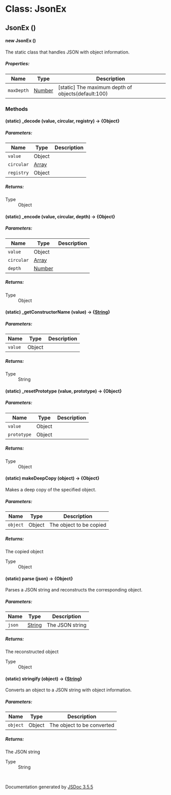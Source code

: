 # Class: JsonEx

## JsonEx ()

#### new JsonEx ()

The static class that handles JSON with object information.

##### Properties:

| Name | Type | Description |
| --- | --- | --- |
| `maxDepth` | [Number](Number.md) | [static] The maximum depth of objects(default:100) |

<dl>
</dl>

### Methods

#### (static) _decode (value, circular, registry) → {Object}

##### Parameters:

| Name | Type | Description |
| --- | --- | --- |
| `value` | Object |  |
| `circular` | [Array](Array.md) |  |
| `registry` | Object |  |

<dl>
</dl>

##### Returns:

<dl>
                <dt> Type </dt>
                <dd>
                    <span>Object</span>
                </dd>
            </dl>

#### (static) _encode (value, circular, depth) → {Object}

##### Parameters:

| Name | Type | Description |
| --- | --- | --- |
| `value` | Object |  |
| `circular` | [Array](Array.md) |  |
| `depth` | [Number](Number.md) |  |

<dl>
</dl>

##### Returns:

<dl>
                <dt> Type </dt>
                <dd>
                    <span>Object</span>
                </dd>
            </dl>

#### (static) _getConstructorName (value) → {[String](String.md)}

##### Parameters:

| Name | Type | Description |
| --- | --- | --- |
| `value` | Object |  |

<dl>
</dl>

##### Returns:

<dl>
                <dt> Type </dt>
                <dd>
                    <span><a>String</a></span>
                </dd>
            </dl>

#### (static) _resetPrototype (value, prototype) → {Object}

##### Parameters:

| Name | Type | Description |
| --- | --- | --- |
| `value` | Object |  |
| `prototype` | Object |  |

<dl>
</dl>

##### Returns:

<dl>
                <dt> Type </dt>
                <dd>
                    <span>Object</span>
                </dd>
            </dl>

#### (static) makeDeepCopy (object) → {Object}

Makes a deep copy of the specified object.

##### Parameters:

| Name | Type | Description |
| --- | --- | --- |
| `object` | Object | The object to be copied |

<dl>
</dl>

##### Returns:

The copied object
<dl>
                <dt> Type </dt>
                <dd>
                    <span>Object</span>
                </dd>
            </dl>

#### (static) parse (json) → {Object}

Parses a JSON string and reconstructs the corresponding object.

##### Parameters:

| Name | Type | Description |
| --- | --- | --- |
| `json` | [String](String.md) | The JSON string |

<dl>
</dl>

##### Returns:

The reconstructed object
<dl>
                <dt> Type </dt>
                <dd>
                    <span>Object</span>
                </dd>
            </dl>

#### (static) stringify (object) → {[String](String.md)}

Converts an object to a JSON string with object information.

##### Parameters:

| Name | Type | Description |
| --- | --- | --- |
| `object` | Object | The object to be converted |

<dl>
</dl>

##### Returns:

The JSON string
<dl>
                <dt> Type </dt>
                <dd>
                    <span><a>String</a></span>
                </dd>
            </dl>
 <br>

  Documentation generated by [JSDoc 3.5.5](https://github.com/jsdoc3/jsdoc)
